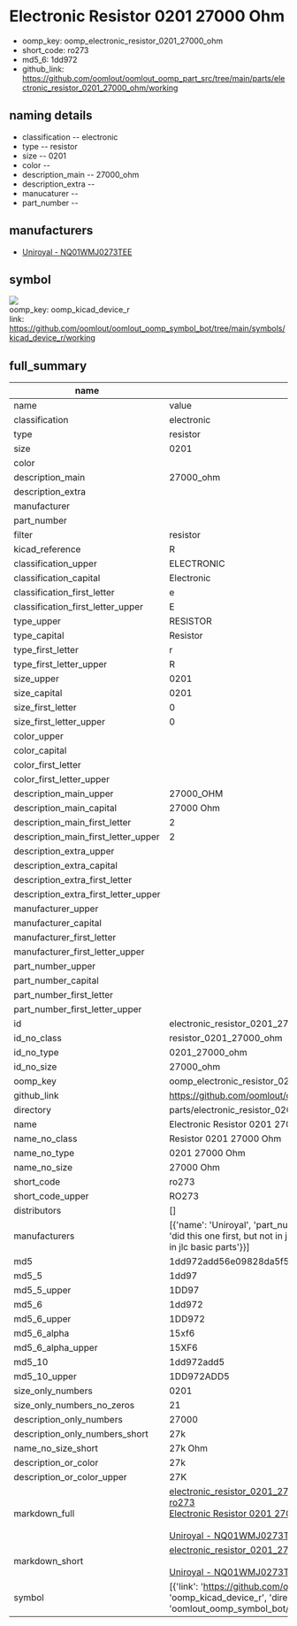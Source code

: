 # Electronic Resistor 0201 27000 Ohm

  
* oomp_key: oomp_electronic_resistor_0201_27000_ohm 
* short_code: ro273
* md5_6: 1dd972  
* github_link: https://github.com/oomlout/oomlout_oomp_part_src/tree/main/parts/electronic_resistor_0201_27000_ohm/working  
## naming details
* classification -- electronic
* type -- resistor
* size -- 0201
* color -- 
* description_main -- 27000_ohm
* description_extra -- 
* manucaturer -- 
* part_number -- 


## manufacturers
* [Uniroyal - NQ01WMJ0273TEE]()  

## symbol

![](symbol/{index}/working/working_600.png)  
oomp_key: oomp_kicad_device_r  
link: https://github.com/oomlout/oomlout_oomp_symbol_bot/tree/main/symbols/kicad_device_r/working  


## full_summary
| name | value | 
| --- | --- | 
| name | value | 
| classification | electronic | 
| type | resistor | 
| size | 0201 | 
| color |  | 
| description_main | 27000_ohm | 
| description_extra |  | 
| manufacturer |  | 
| part_number |  | 
| filter | resistor | 
| kicad_reference | R | 
| classification_upper | ELECTRONIC | 
| classification_capital | Electronic | 
| classification_first_letter | e | 
| classification_first_letter_upper | E | 
| type_upper | RESISTOR | 
| type_capital | Resistor | 
| type_first_letter | r | 
| type_first_letter_upper | R | 
| size_upper | 0201 | 
| size_capital | 0201 | 
| size_first_letter | 0 | 
| size_first_letter_upper | 0 | 
| color_upper |  | 
| color_capital |  | 
| color_first_letter |  | 
| color_first_letter_upper |  | 
| description_main_upper | 27000_OHM | 
| description_main_capital | 27000 Ohm | 
| description_main_first_letter | 2 | 
| description_main_first_letter_upper | 2 | 
| description_extra_upper |  | 
| description_extra_capital |  | 
| description_extra_first_letter |  | 
| description_extra_first_letter_upper |  | 
| manufacturer_upper |  | 
| manufacturer_capital |  | 
| manufacturer_first_letter |  | 
| manufacturer_first_letter_upper |  | 
| part_number_upper |  | 
| part_number_capital |  | 
| part_number_first_letter |  | 
| part_number_first_letter_upper |  | 
| id | electronic_resistor_0201_27000_ohm | 
| id_no_class | resistor_0201_27000_ohm | 
| id_no_type | 0201_27000_ohm | 
| id_no_size | 27000_ohm | 
| oomp_key | oomp_electronic_resistor_0201_27000_ohm | 
| github_link | https://github.com/oomlout/oomlout_oomp_part_src/tree/main/parts/electronic_resistor_0201_27000_ohm/working | 
| directory | parts/electronic_resistor_0201_27000_ohm | 
| name | Electronic Resistor 0201 27000 Ohm | 
| name_no_class | Resistor 0201 27000 Ohm | 
| name_no_type | 0201 27000 Ohm | 
| name_no_size | 27000 Ohm | 
| short_code | ro273 | 
| short_code_upper | RO273 | 
| distributors | [] | 
| manufacturers | [{'name': 'Uniroyal', 'part_number': 'NQ01WMJ0273TEE', 'link': '', 'id': 'manufacturer_uniroyal', 'note': {'reason': 'did this one first, but not in jlc pcb basic parts and 1 percent are and they are the same price', 'reason_short': 'not in jlc basic parts'}}] | 
| md5 | 1dd972add56e09828da5f5c8675665e3 | 
| md5_5 | 1dd97 | 
| md5_5_upper | 1DD97 | 
| md5_6 | 1dd972 | 
| md5_6_upper | 1DD972 | 
| md5_6_alpha | 15xf6 | 
| md5_6_alpha_upper | 15XF6 | 
| md5_10 | 1dd972add5 | 
| md5_10_upper | 1DD972ADD5 | 
| size_only_numbers | 0201 | 
| size_only_numbers_no_zeros | 21 | 
| description_only_numbers | 27000 | 
| description_only_numbers_short | 27k | 
| name_no_size_short | 27k Ohm | 
| description_or_color | 27k | 
| description_or_color_upper | 27K | 
| markdown_full | [electronic_resistor_0201_27000_ohm](https://github.com/oomlout/oomlout_oomp_part_src/tree/main/parts/electronic_resistor_0201_27000_ohm/working)<br>[ro273](https://github.com/oomlout/oomlout_oomp_part_src/tree/main/parts/electronic_resistor_0201_27000_ohm/working)<br>[Electronic Resistor 0201 27000 Ohm](https://github.com/oomlout/oomlout_oomp_part_src/tree/main/parts/electronic_resistor_0201_27000_ohm/working)<br><br>[Uniroyal - NQ01WMJ0273TEE- not in jlc basic parts]() [(L)  ](https://www.lcsc.com/search?q=NQ01WMJ0273TEE)[(D)  ](https://www.digikey.com/en/products?keywords=NQ01WMJ0273TEE)[(M)  ](https://www.mouser.com/Search/Refine?Keyword=NQ01WMJ0273TEE)[(N)  ](https://www.newark.com/search?st=NQ01WMJ0273TEE)[(SZ)  ](https://so.szlcsc.com/global.html?k=NQ01WMJ0273TEE)<br> | 
| markdown_short | [electronic_resistor_0201_27000_ohm](https://github.com/oomlout/oomlout_oomp_part_src/tree/main/parts/electronic_resistor_0201_27000_ohm/working)<br><br>[Uniroyal - NQ01WMJ0273TEE- not in jlc basic parts]() | 
| symbol | [{'link': 'https://github.com/oomlout/oomlout_oomp_symbol_bot/tree/main/symbols/kicad_device_r', 'oomp_key': 'oomp_kicad_device_r', 'directory': 'oomlout_oomp_symbol_bot/symbols/kicad_device_r//working/working.kicad_sym', 'index': 0}] | 
